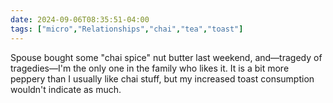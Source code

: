 ```yaml
---
date: 2024-09-06T08:35:51-04:00
tags: ["micro","Relationships","chai","tea","toast"]
---
```

Spouse bought some "chai spice" nut butter last weekend, and—tragedy of tragedies—I'm the only one in the family who likes it. It is a bit more peppery than I usually like chai stuff, but my increased toast consumption wouldn't indicate as much.
